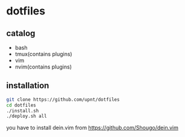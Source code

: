 # dotfiles
## catalog
- bash
- tmux(contains plugins)
- vim
- nvim(contains plugins)

## installation
```bash
git clone https://github.com/upnt/dotfiles
cd dotfiles
./install.sh
./deploy.sh all
```

you have to install dein.vim from  https://github.com/Shougo/dein.vim
